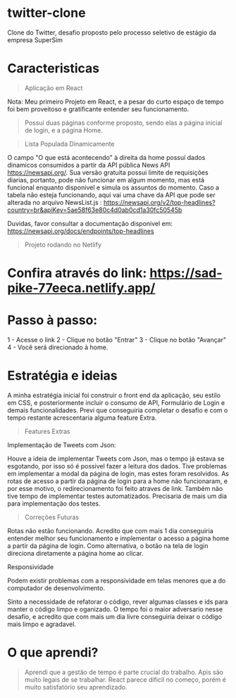 # twitter-clone
Clone do Twitter, desafio proposto pelo processo seletivo de estágio da empresa SuperSim

# Caracteristicas

> Aplicação em React

Nota: Meu primeiro Projeto em React, e a pesar do curto espaço de tempo foi bem proveitoso e gratificante entender seu funcionamento.

> Possui duas páginas conforme proposto, sendo elas a página inicial de login, e a página Home.

> Lista Populada Dinamicamente

O campo "O que está acontecendo" à direita da home possuí dados dinamicos consumidos a partir da API pública News API https://newsapi.org/. 
Sua versão gratuita possui limite de requisições diarias, portanto, pode não funcionar em algum momento, mas está funcional enquanto disponivel e simula os assuntos do momento.
Caso a tabela não esteja funcionando, aqui vai uma chave da API que pode ser alterada no arquivo NewsList.js : https://newsapi.org/v2/top-headlines?country=br&apiKey=5ae58f63e80c4d0ab0cd1a30fc50545b

Duvidas, favor consultar a documentação disponivel em: https://newsapi.org/docs/endpoints/top-headlines

> Projeto rodando no Netlify

# Confira através do link:  https://sad-pike-77eeca.netlify.app/
# Passo à passo:

1 - Acesse o link
2 - Clique no botão "Entrar"
3 - Clique no botão "Avançar"
4 - Você será direcionado à home.



# Estratégia e ideias

A minha estratégia inicial foi construir o front end da aplicação, seu estilo em CSS, e posteriormente incluir o consumo de API, Formulário de Login e demais funcionalidades.
Previ que conseguiria completar o desafio e com o tempo restante acrescentaria alguma feature Extra.

> Features Extras 

Implementação de Tweets com Json:

Houve a ideia de implementar Tweets com Json, mas o tempo já estava se esgotando, por isso só é possivel fazer a leitura dos dados.
Tive problemas em implementar a modal da página de login, mas estes foram resolvidos. 
As rotas de acesso a partir da página de login para a home não funcionaram, e por esse motivo, o redirecionamento foi feito atraves de link.
Também não tive tempo de implementar testes automatizados.
Precisaria de mais um dia para implementação dos testes.

> Correções Futuras 

Rotas não estão funcionando. 
Acredito que com mais 1 dia conseguiria entender melhor seu funcionamento e implementar o acesso a página home a partir da página de login.
Como alternativa, o botão na tela de login direciona diretamente a página home ao clicar.

Responsividade 

Podem existir problemas com a responsividade em telas menores que a do computador de desenvolvimento.


Sinto a necessidade de refatorar o código, rever algumas classes e ids para manter o código limpo e oganizado.
O tempo foi o maior adversario nesse desafio, e acredito que com mais um dia livre conseguiria deixar o código mais limpo e agradavel.


# O que aprendi?

> Aprendi que a gestão de tempo é parte crucial do trabalho.
> Apis são muito legais de se trabalhar.
> React parece dificil no começo, porém é muito satisfatório seu aprendizado.




